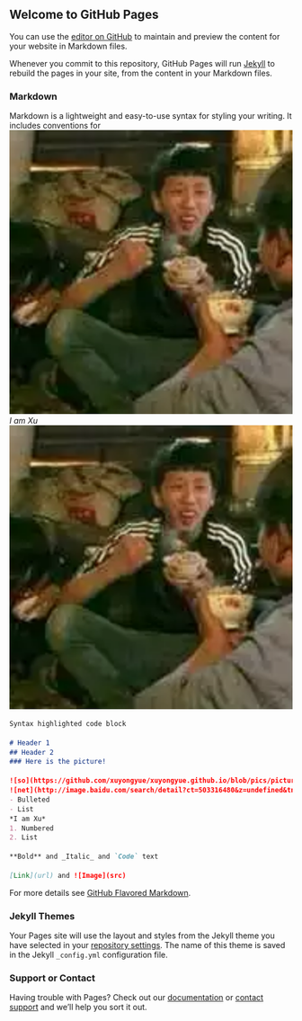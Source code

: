 ## Welcome to GitHub Pages  



You can use the [editor on GitHub](https://github.com/xuyongyue/xuyongyue.github.io/edit/master/README.md) to maintain and preview the content for your website in Markdown files.

Whenever you commit to this repository, GitHub Pages will run [Jekyll](https://jekyllrb.com/) to rebuild the pages in your site, from the content in your Markdown files.

### Markdown

Markdown is a lightweight and easy-to-use syntax for styling your writing. It includes conventions for
![delicious](https://github.com/xuyongyue/xuyongyue.github.io/blob/pics/pictures/zhenxiang.png)   
*I am Xu*
![delicious](https://github.com/xuyongyue/xuyongyue.github.io/raw/pics/pictures/zhenxiang.png)   
```markdown
Syntax highlighted code block

# Header 1
## Header 2
### Here is the picture!  

![so](https://github.com/xuyongyue/xuyongyue.github.io/blob/pics/pictures/zhenxiang.png)
![net](http://image.baidu.com/search/detail?ct=503316480&z=undefined&tn=baiduimagedetail&ipn=d&word=markdown%E6%8F%92%E5%85%A5%E5%9B%BE%E7%89%87&step_word=&ie=utf-8&in=&cl=2&lm=-1&st=undefined&hd=undefined&latest=undefined&copyright=undefined&cs=3431468138,659289960&os=4198899404,3311771828&simid=0,0&pn=0&rn=1&di=55990&ln=741&fr=&fmq=1573011698843_R&fm=&ic=undefined&s=undefined&se=&sme=&tab=0&width=undefined&height=undefined&face=undefined&is=0,0&istype=0&ist=&jit=&bdtype=0&spn=0&pi=0&gsm=0&objurl=http%3A%2F%2Fpic2.zhimg.com%2Fv2-fa19dc51982caa1d0669d01b1a97c673_1200x500.jpg&rpstart=0&rpnum=0&adpicid=0&force=undefined)
- Bulleted
- List
*I am Xu*
1. Numbered
2. List

**Bold** and _Italic_ and `Code` text

[Link](url) and ![Image](src)
```

For more details see [GitHub Flavored Markdown](https://guides.github.com/features/mastering-markdown/).

### Jekyll Themes

Your Pages site will use the layout and styles from the Jekyll theme you have selected in your [repository settings](https://github.com/xuyongyue/xuyongyue.github.io/settings). The name of this theme is saved in the Jekyll `_config.yml` configuration file.

### Support or Contact

Having trouble with Pages? Check out our [documentation](https://help.github.com/categories/github-pages-basics/) or [contact support](https://github.com/contact) and we’ll help you sort it out.
